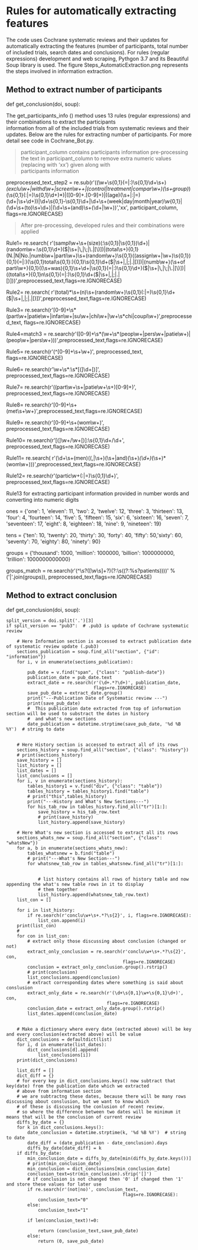 # Rules for automatically extracting features
The code uses Cochrane systematic reviews and their updates for automatically extracting the features (number of participants, total number of included trials, search dates and conclusions). For rules (regular expressions) development and web scraping, Pythgon 3.7 and its Beautiful Soup library is used. The figure Steps_AutomaticExtraction.png represents the steps involved in information extraction.

## Method to extract number of participants 
def get_conclusion(doi, soup):

 The get_participants_info () method uses 13 rules (regular expressions) and their combinations to extract the participants  
 information from all of the included trials from systematic reviews and their updates. Below are the rules for extracting 
 number of participants. For more detail see code in Cochrane_Bot.py.

> participant_column contains participants information
> pre-processing the text in participant_column to remove extra numeric values (replacing with ‘xx’) given along with  
  participants information

preprocessed_text_step2 = re.sub(r'((\w+\s{0,1}(=|:)\s{0,1}\d+\s+)*(exclu\w+|withd\w+|screen\w++|(control|treatment|compar\w+)(\s+group)*)(\s{0,1}(:|=)\s{0,1}\d+)*)|([0-9]+\.[0-9]+)|((age)(\s+|:|=)(\d+|\s+\d+))|\d+\s{0,1}‐\s{0,1}\d+|\d+\s+(week|day|month|year)\w{0,1}|(\d+\s+(to)\s+\d+)|(\d+\s+(and)\s+(\d+|\w+))','xx', participant_column, flags=re.IGNORECASE)
  
> After pre-processing, developed rules and their combinations were applied

Rule1= re.search(   r'(sampl\w+\s+(size)(:\s{0,1}|\s{0,1})\d+)|(random\w+:\s{0,1}\d+)($|\s+|\,|\;|\.|[\)])|(total\s+){0,1}(N.|N|No.|numb\w+|parti\w+)\s+(random\w+)\s{0,1}((assign\w+|\w+)\s{0,1}){0,1}(=|:)(\s{0,1}total\s{0,1}:){0,1}\s{0,1}\d+($|\s+|\,|\;|\.|[\)])|(numb\w+)(\s+of parti\w+){0,1}((\s+was){0,1}\s+\d+|\s{0,1}(=|:)\s{0,1}\d+)($|\s+|\,|\;|\.|[\)])|((total\s+){0,1}n\s{0,1}(=|:)\s{0,1}\d+($|\s+|\,|\;|\.|[\)]))',preprocessed_text,flags=re.IGNORECASE)

Rule2= re.search(   r'(total)*\s+(n)\s+(random\w+)\s{0,1}(:|=)\s{0,1}\d+($|\s+|\,|\;|\.|[\)])',preprocessed_text,flags=re.IGNORECASE)


Rule3= re.search(r'[0-9]+\s*(part\w+|patie\w+|infan\w+|su\w+|chi\w+|\w+\s*chi|coupl\w+)',preprocessed_text, flags=re.IGNORECASE)


Rule4=match3 = re.search(r'([0-9]+\s*(\w+\s*(peop\w+|pers\w+|patie\w+)|(peop\w+|pers\w+)))',preprocessed_text,flags=re.IGNORECASE)


Rule5= re.search(r'(^[0-9]+\s+\w+)', preprocessed_text,
flags=re.IGNORECASE)

Rule6= re.search(r'\w+\s*\:\s*[\(]\d+[\)]', preprocessed_text,flags=re.IGNORECASE)

Rule7= re.search(r'((part\w+\s+|patie\w+\s+)[0-9]+)', preprocessed_text,flags=re.IGNORECASE)


Rule8= re.search(r'[0-9]+\s+(met\s+\w+)',preprocessed_text,flags=re.IGNORECASE)


Rule9= re.search(r'[0-9]+\s+(wom\w+)', preprocessed_text,flags=re.IGNORECASE)


Rule10= re.search(r'[\(]\w+/\w+[\)]:\s{0,1}\d+/\d+', preprocessed_text,flags=re.IGNORECASE)


Rule11= re.search(
r'(\d+\s+(men)((,|\s+)(\s+|and)(\s+)*(\d+)*(\s+)*(wom\w+)))',preprocessed_text,flags=re.IGNORECASE)


Rule12= re.search(r'(partic\w+(:|=)\s{0,1}\d+)', preprocessed_text,flags=re.IGNORECASE)


Rule13 for extracting participant information provided in number words and converting into numeric digits

ones = {'one': 1, 'eleven': 11,
        'two': 2, 'twelve': 12,
        'three': 3, 'thirteen': 13,
        'four': 4, 'fourteen': 14,
        'five': 5, 'fifteen': 15,
        'six': 6, 'sixteen': 16,
        'seven': 7, 'seventeen': 17,
        'eight': 8, 'eighteen': 18,
        'nine': 9, 'nineteen': 19}

tens = {'ten': 10, 'twenty': 20, 'thirty': 30, 'forty': 40, 'fifty': 50,'sixty': 60, 'seventy': 70, 'eighty': 80, 'ninety': 90}

groups = {'thousand': 1000, 'million': 1000000, 'billion': 1000000000, 'trillion': 1000000000000}

groups_match = re.search(r'(^\s?([\w\s]+?)(?:\s((?:%s?patients))))' %
('|'.join(groups)), preprocessed_text,flags=re.IGNORECASE)


## Method to extract conclusion 



def get_conclusion(doi, soup):

    split_version = doi.split('.')[3]
    if split_version == "pub3":  # .pub3 is update of Cochrane systematic review
    
        # Here Information section is accessed to extract publication date of systematic review update (.pub3)
        sections_publication = soup.find_all("section", {"id": "information"})
        for i, v in enumerate(sections_publication):                          
                                                     
            pub_date = v.find("span", {"class": "publish-date"})
            publication_date = pub_date.text
            extract_date = re.search(r'(\d+.*?\d+)', publication_date,
                                     flags=re.IGNORECASE)
            save_pub_date = extract_date.group()
            print("---Publication Date of Systematic review ---")
            print(save_pub_date)
            #  This publication date extracted from top of information section will be used to substract the dates in history 
            #  and what's new sections
            date_publication = datetime.strptime(save_pub_date, '%d %B %Y')  # string to date
            
            
        # Here History section is accessed to extract all of its rows
        sections_history = soup.find_all("section", {"class": "history"})
        # print(sections_history)
        save_history = []
        list_history = []
        list_dates = []
        list_conclusions = []
        for i, v in enumerate(sections_history):
            tables_history1 = v.find("div", {"class": "table"})
            tables_history = tables_history1.find("table")
            # print("this",tables_history)
            print("---History and What's New Sections---")
            for his_tab_row in tables_history.find_all("tr")[1:]:
                save_history = his_tab_row.text
                # print(save_history)
                list_history.append(save_history)
                
        # Here What's new section is accessed to extract all its rows
        sections_whats_new = soup.find_all("section", {"class": "whatsNew"})
        for a, b in enumerate(sections_whats_new):
            tables_whatsnew = b.find("table")
            # print("---What's New Section---")
            for whatsnew_tab_row in tables_whatsnew.find_all("tr")[1:]:
             

                # list history contains all rows of history table and now appending the what's new table rows in it to display   
                # them together
                list_history.append(whatsnew_tab_row.text)
        list_con = []
    
        for i in list_history:
            if re.search(r'conclu\w+\s+.*?\s{2}', i, flags=re.IGNORECASE):
                list_con.append(i)
        print(list_con)
        #
        for con in list_con:
            # extract only those discussing about conclusion (changed or not)
            extract_only_conclusion = re.search(r'conclu\w+\s+.*?\s{2}', con,
                                                flags=re.IGNORECASE)  
            conclusion = extract_only_conclusion.group().rstrip()
            # print(conclusion)
            list_conclusions.append(conclusion)
            # extract corresponding dates where something is said about conslusion 
            extract_only_date = re.search(r'(\d+\s{0,1}\w+\s{0,1}\d+)', con,
                                          flags=re.IGNORECASE) 
            conclusion_date = extract_only_date.group().rstrip()
            list_dates.append(conclusion_date)

      
        # Make a dictionary where every date (extracted above) will be key and every conclusion(extracted above) will be value
        dict_conclusions = defaultdict(list)
        for i, d in enumerate(list_dates):
            dict_conclusions[d].append(
                list_conclusions[i])  
        print(dict_conclusions)
     
        list_diff = []
        dict_diff = {}
        # for every key in dict_conclusions.keys() now subtract that key(date) from the publication date which we extracted 
        # above from information section
        # we are subtractng these dates, because there will be many rows discussing about conslusion, but we want to know which   
        # of these is discussing the conlusion of recent review.
        # so where the difference between two dates will be minimum it means that will be the conclusion of current review
        diffs_by_date = {}
        for k in dict_conclusions.keys():
            date_conclusion = datetime.strptime(k, '%d %B %Y')  # string to date
            date_diff = (date_publication - date_conclusion).days
            diffs_by_date[date_diff] = k
        if diffs_by_date:
            min_conclusion_date = diffs_by_date[min(diffs_by_date.keys())]
            # print(min_conclusion_date)
            min_conclusion = dict_conclusions[min_conclusion_date]
            conclusion_text=str(min_conclusion).strip('[]')
            # if conclusion is not changed then '0' if changed then '1' and store these values for later use
            if re.search(r'(not|no)', conclusion_text,
                                                flags=re.IGNORECASE):
                conclusion_text="0"
            else:
                conclusion_text="1"

            if len(conclusion_text)!=0:

                return (conclusion_text,save_pub_date)
            else:
                return (0, save_pub_date)
